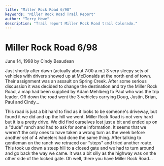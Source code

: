```yaml
---
title: "Miller Rock Road 6/98"
keywords: "Miller Rock Road Trail Report"
author: "Terry Howe"
description: "Trail report Miller Rock Road trail Colorado."
---
```

# Miller Rock Road 6/98

June 14, 1998
by Cindy Beaudean

Just shortly after dawn (actually about 7:00 a.m.) 3 very sleepy sets of vehicles with drivers showed up at McDonalds at the north end of town. Their assignment was an assault on Spring Creek. After some serious discussion it was decided to change the destination and try the Miller Rock Road, a map had been supplied by Adam Mehlberg to Paul who was the trip leader. Off down the road went the 3 vehicles carrying Doug, Justin, Brian, Paul and Cindy...

This road is just a bit hard to find as it looks to be someone's driveway, but found it we did and up the hill we went. Miller Rock Road is not very hard but it is a pretty drive. We did find ourselves lost just a bit and ended up on a "dude" ranch and had to ask for some information. It seems that we weren't the only ones to have taken a wrong turn as the week before another set of 4 wheelers had done the same thing. After talking to gentleman on the ranch we retraced our "steps" and tried another route. This took us down a steep hill to a closed gate and we had to turn around and go back the way we came. It was a bit silly as the highway was on the other side of the locked gate. Oh well, there you have Miller Rock Road...